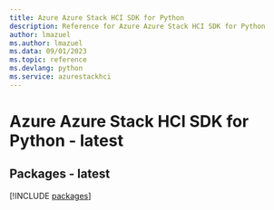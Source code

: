 ```yaml
---
title: Azure Azure Stack HCI SDK for Python
description: Reference for Azure Azure Stack HCI SDK for Python
author: lmazuel
ms.author: lmazuel
ms.data: 09/01/2023
ms.topic: reference
ms.devlang: python
ms.service: azurestackhci
---
```

# Azure Azure Stack HCI SDK for Python - latest
## Packages - latest
[!INCLUDE [packages](azure-stack-hci-index.md)]